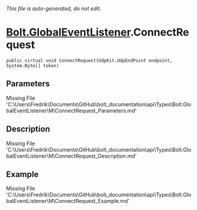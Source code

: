 *This file is auto-generated, do not edit.*

# [Bolt.GlobalEventListener](Types/Bolt.GlobalEventListener.md).ConnectRequest
`public virtual void ConnectRequest(UdpKit.UdpEndPoint endpoint, System.Byte[] token)`
## Parameters
Missing File 'C:\Users\Fredrik\Documents\GitHub\bolt_documentation\api\Types\Bolt.GlobalEventListener\M\ConnectRequest_Parameters.md'
## Description
Missing File 'C:\Users\Fredrik\Documents\GitHub\bolt_documentation\api\Types\Bolt.GlobalEventListener\M\ConnectRequest_Description.md'
## Example
Missing File 'C:\Users\Fredrik\Documents\GitHub\bolt_documentation\api\Types\Bolt.GlobalEventListener\M\ConnectRequest_Example.md'
